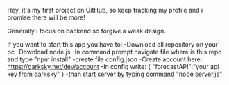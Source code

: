 Hey, it's my first project on GitHub, so keep tracking my profile and i promise there will be more! 

Generally i focus on backend so forgive a weak design.

If you want to start this app you have to:
-Download all repository on your pc
-Download node.js
-In command prompt navigate file where is this repo and type "npm install"
-create file config.json
-Create account here: https://darksky.net/dev/account
-In config write:
{
    "forecastAPI":"your api key from darksky"
}
-than start server by typing command "node server.js"
